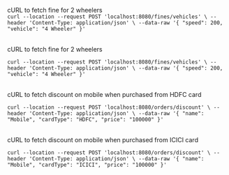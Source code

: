cURL to fetch fine for 2 wheelers<br />
`curl --location --request POST 'localhost:8080/fines/vehicles' \
--header 'Content-Type: application/json' \
--data-raw '{
    "speed": 200,
    "vehicle": "4 Wheeler"
}'`

<br/>
cURL to fetch fine for 2 wheelers<br />

`curl --location --request POST 'localhost:8080/fines/vehicles' \
--header 'Content-Type: application/json' \
--data-raw '{
    "speed": 200,
    "vehicle": "4 Wheeler"
}'`


<br/>
cURL to fetch discount on mobile when purchased from HDFC card<br />

`curl --location --request POST 'localhost:8080/orders/discount' \
--header 'Content-Type: application/json' \
--data-raw '{
    "name": "Mobile",
    "cardType": "HDFC",
    "price": "100000"
}'`

<br/>
cURL to fetch discount on mobile when purchased from ICICI card<br />

`curl --location --request POST 'localhost:8080/orders/discount' \
--header 'Content-Type: application/json' \
--data-raw '{
    "name": "Mobile",
    "cardType": "ICICI",
    "price": "100000"
}'`